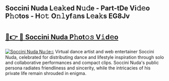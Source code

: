 ## Soccini Nuda L𝚎a𝚔ed N𝚞𝚍e - Part-tDe Vi𝚍𝚎o P𝚑𝚘tos - H𝚘𝚝 O𝚗𝚕yf𝚊ns L𝚎a𝚔s EG8Jv

# <h2><a href="http://kf1ctn.oniu.top/?m=Soccini+Nuda">🔗👉 🔴 Soccini Nuda P𝚑ot𝚘𝚜 V𝚒d𝚎o</a></h2>

[![Soccini Nuda Nu𝚍e𝚜](https://i.imgur.com/0qMVB7G.gif)](http://kf1ctn.oniu.top/?m=Soccini+Nuda)
Virtual dance artist and web entertainer Soccini Nuda, celebrated for distributing dance and lifestyle inspiration through solo and collaborative performances and compact clips. Soccini Nuda's public persona radiates friendliness and sincerity, while the intricacies of his private life remain shrouded in enigma.  

